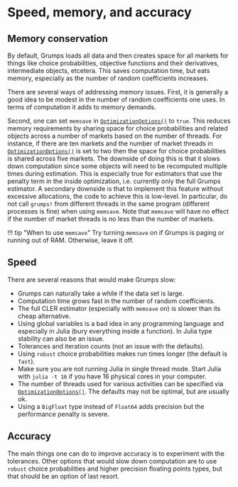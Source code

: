 # Speed, memory, and accuracy

## Memory conservation


By default, Grumps loads all data and then creates space for all markets for things like choice probabilities, objective functions and their derivatives, intermediate objects, etcetera.  This saves computation time, but eats memory, especially as the number of random coefficients increases.

There are several ways of addressing memory issues.  First, it is generally a good idea to be modest in the number of random coefficients one uses.  In terms of computation it adds to memory demands.

Second, one can set `memsave` in [`OptimizationOptions()`](@ref) to `true`.  This reduces memory requirements by sharing space for choice probabilities
and related objects across a number of markets based on the number of threads.  For instance, if there are ten markets and the number of market threads in [`OptimizationOptions()`](@ref) is set to two then the space for choice probabilities is shared across five markets.   The downside of doing this is that it slows down computation since some objects will need to be recomputed multiple times during estimation.   This is especially true for estimators that use the penalty term in the inside optimization, i.e. currently only the full Grumps estimator.  A secondary downside is that to implement this feature without excessive allocations, the code to achieve this is low-level.  In particular, do not call `grumps!` from different threads in the same program (different processes is fine) when using `memsave`. Note that `memsave` will have no effect if the number of market threads is no less than the number of markets. 

!!! tip "When to use `memsave`"
    Try turning `memsave` on if Grumps is paging or running out of RAM. Otherwise, leave it off. 

## Speed

There are several reasons that would make Grumps slow:
* Grumps can naturally take a while if the data set is large.  
* Computation time grows fast in the number of random coefficients.  
* The full CLER estimator (especially with `memsave` on) is slower than its cheap alternative.  
* Using global variables is a bad idea in any programming language and especially in Julia (bury everything inside a function). In Julia type stability can also be an issue.
* Tolerances and iteration counts (not an issue with the defaults).
* Using `robust` choice probabilities makes run times longer (the default is `fast`). 
* Make sure you are not running Julia in single thread mode.  Start Julia with `julia -t 16` if you have 16 physical cores in your computer.
* The number of threads used for various activities can be specified via [`OptimizationOptions()`](@ref).  The defaults may not be optimal, but are usually ok.
* Using a `BigFloat` type instead of `Float64` adds precision but the performance penalty is severe.

## Accuracy

The main things one can do to improve accuracy is to experiment with the tolerances.  Other options that would slow down computation are to use `robust` choice probabilities and higher precision floating points types, but that should be an option of last resort.



